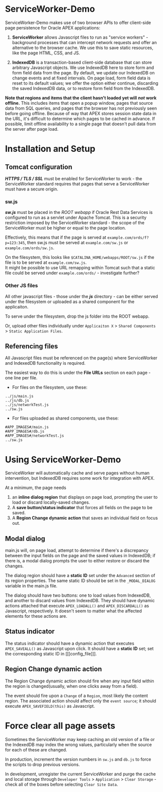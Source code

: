 # ServiceWorker-Demo
ServiceWorker-Demo makes use of two browser APIs to offer client-side page persistence for Oracle APEX applications:

1. **ServiceWorker** allows Javascript files to run as "service workers" - background processes that can intercept network requests and offer an alternative to the browser cache.
We use this to save static resources, like the page HTML, CSS, and JS.

2. **IndexedDB** is a transaction-based client-side database that can store arbitrary Javascript objects. 
We use IndexedDB here to store form and form field data from the page. By default, we update our IndexedDB on change events and at fixed intervals.
On page load, form field data is reset to its default values; we offer the option either continue, discarding the saved IndexedDB data, or to restore form field from the IndexedDB.

**Note that regions and items that the client hasn't loaded yet will** ***not*** **work offline.**
This includes items that open a popup window, pages that source data from SQL queries, and pages that the browser has not previously seen before going offline. Because of way that APEX stores session state data in the URL, it's difficult to determine which pages to be cached in advance. If possible, limit offline availability to a single page that doesn't pull data from the server after page load.

# Installation and Setup

## Tomcat configuration
***HTTPS / TLS / SSL*** must be enabled for ServiceWorker to work - the ServiceWorker standard requires that pages that serve a ServiceWorker must have a secure origin.

### sw.js
***sw.js*** must be placed in the *ROOT webapp* if Oracle Rest Data Services is configured to run as a servlet under Apache Tomcat.
This is a security restriction imposed by the ServiceWorker standard - the scope of the ServiceWorker must be higher or equal to the page location. 

Effectively, this means that if the page is served at `example.com/ords/f?p=123:345`, then sw.js must be served at `example.com/sw.js` or `example.com/ords/sw.js`. 

On the filesystem, this looks like `$CATALINA_HOME/webapps/ROOT/sw.js` if the file is to be served at `example.com/sw.js`.  
It might be possible to use URL remapping within Tomcat such that a static file could be served under `example.com/ords/` - investigate further?

### Other JS files
All other javascript files - those under the ***js*** directory - can be either served under the filesystem or uploaded as a shared component for the applicaiton.

To serve under the filesystem, drop the js folder into the ROOT webapp.

Or, upload other files individually under `Applicaiton X` > `Shared Components` > `Static Application Files`.

## Referencing files
All Javascript files must be referenced on the page(s) where ServiceWorker and IndexedDB functionality is required. 

The easiest way to do this is under the **File URLs** section on each page - one line per file.
- For files on the filesystem, use these:
```
../js/main.js
../js/db.js
../js/networkTest.js
../sw.js
```

- For files uploaded as shared components, use these:
```
#APP_IMAGES#/main.js
#APP_IMAGES#/db.js
#APP_IMAGES#/networkTest.js
../sw.js
```

# Using ServiceWorker-Demo
ServiceWorker will automatically cache and serve pages without human intervention, but IndexedDB requires some work for integration with APEX.

At a minimum, the page needs

1. an **inline dialog region** that displays on page load, prompting the user to load or discard locally-saved changes.
2. A **save button/status indicator** that forces all fields on the page to be saved.
3. A **Region Change dynamic action** that saves an individual field on focus out.

## Modal dialog
main.js will, on page load, attempt to determine if there's a discrepancy between the input fields on the page and the saved values in IndexedDB; if there is, a modal dialog prompts the user to either restore or discard the changes.

The dialog region should have a **static ID** set under the `Advanced` section of its region properties. The same static ID should be set in the `_MODAL_DIALOG` variable in the main.js file.

The dialog should have two buttons: one to load values from IndexedDB, and another to discard values from IndexedDB. They should have dynamic actions attached that execute `APEX_LOADALL()` and `APEX_DISCARDALL()` as Javascript, respectively. It doesn't seem to matter what the affected elements for these actions are.

## Status indicator
The status indicator should have a dynamic action that executes `APEX_SAVEALL()` as Javascript upon click. It should have a **static ID** set; set the corresponding static ID in [[[config_file]]].

## Region Change dynamic action
The Region Change dynamic action should fire when any input field within the region is changed(usually, when one clicks away from a field). 

The event should fire upon a `Change` of a `Region`, most likely the content region. The associated action should affect only the `event source`; it should execute `APEX_SAVEFIELD(this)` as Javascript.

# Force clear all page assets
Sometimes the ServiceWorker may keep caching an old version of a file or the IndexedDB may index the wrong values, particularly when the source for each of these are changed.

In production, increment the version numbers in `sw.js` and `db.js` to force the scripts to drop previous versions.

In development, unregister the current ServiceWorker and purge the cache and local storage through `Developer Tools` > `Application` > `Clear Storage` - check all of the boxes before selecting `Clear Site Data`.
